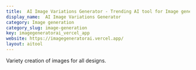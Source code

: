 ```yaml
---
title:  AI Image Variations Generator - Trending AI tool for Image generation
display_name:  AI Image Variations Generator
category: Image generation
category_slug: image-generation
key: imagegeneratorai_vercel_app
website: https://imagegeneratorai.vercel.app/
layout: aitool
---
```


Variety creation of images for all designs.

